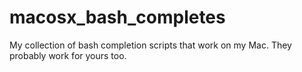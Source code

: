 macosx_bash_completes
=====================

My collection of bash completion scripts that work on my Mac. They probably work for yours too.
